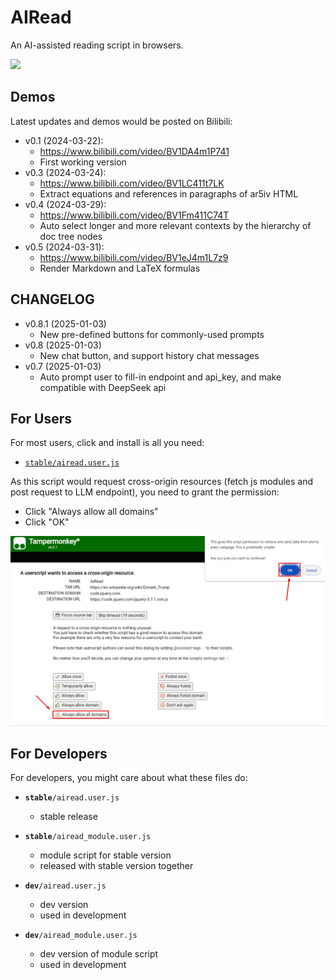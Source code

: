 # AIRead

An AI-assisted reading script in browsers.

![](https://img.shields.io/github/v/release/hansimov/airead?label=AIRead&color=blue&cacheSeconds=60)

## Demos

Latest updates and demos would be posted on Bilibili:

- v0.1 (2024-03-22):
  - https://www.bilibili.com/video/BV1DA4m1P741
  - First working version
- v0.3 (2024-03-24):
  - https://www.bilibili.com/video/BV1LC411t7LK
  - Extract equations and references in paragraphs of ar5iv HTML
- v0.4 (2024-03-29):
  - https://www.bilibili.com/video/BV1Fm411C74T
  - Auto select longer and more relevant contexts by the hierarchy of doc tree nodes
- v0.5 (2024-03-31):
  - https://www.bilibili.com/video/BV1eJ4m1L7z9
  - Render Markdown and LaTeX formulas

## CHANGELOG
- v0.8.1 (2025-01-03)
  - New pre-defined buttons for commonly-used prompts
- v0.8 (2025-01-03)
  - New chat button, and support history chat messages
- v0.7 (2025-01-03)
  - Auto prompt user to fill-in endpoint and api_key, and make compatible with DeepSeek api

## For Users

For most users, click and install is all you need:

- [<code>stable/airead.user.js</code>](https://github.com/Hansimov/airead/raw/main/stable/airead.user.js)

As this script would request cross-origin resources (fetch js modules and post request to LLM endpoint), you need to grant the permission:

- Click "Always allow all domains"
- Click "OK"

![](./assets/install.png)

## For Developers

For developers, you might care about what these files do:

- <code><b>stable</b>/airead.user.js</code>
  - stable release

- <code><b>stable</b>/airead_module.user.js</code>
  - module script for stable version
  - released with stable version together

- <code><b>dev</b>/airead.user.js</code>
  - dev version
  - used in development
- <code><b>dev</b>/airead_module.user.js</code>
  - dev version of module script
  - used in development

